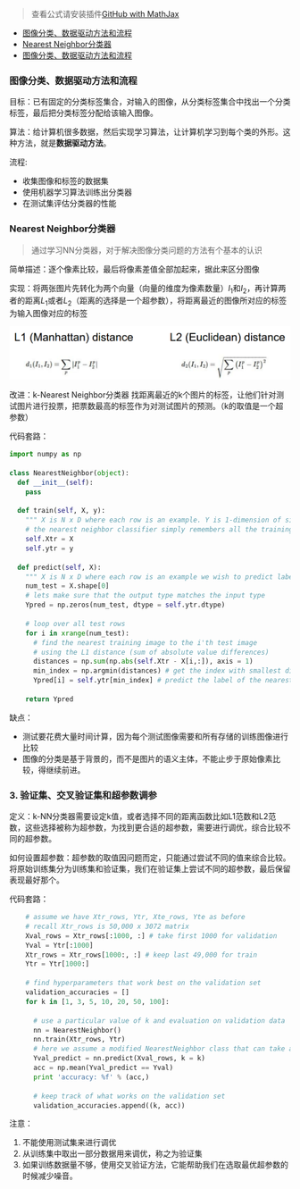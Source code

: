 > 查看公式请安装插件[GitHub with MathJax](https://chrome.google.com/webstore/detail/github-with-mathjax/ioemnmodlmafdkllaclgeombjnmnbima)

<!-- toc -->
* [图像分类、数据驱动方法和流程](#图像分类、数据驱动方法和流程)
* [Nearest Neighbor分类器](#Nearest-Neighbor分类器)
* [图像分类、数据驱动方法和流程](#图像分类、数据驱动方法和流程)
<!-- toc stop -->

### 图像分类、数据驱动方法和流程
目标：已有固定的分类标签集合，对输入的图像，从分类标签集合中找出一个分类标签，最后把分类标签分配给该输入图像。

算法：给计算机很多数据，然后实现学习算法，让计算机学习到每个类的外形。这种方法，就是**数据驱动方法**。

流程:
- 收集图像和标签的数据集
- 使用机器学习算法训练出分类器
- 在测试集评估分类器的性能

### Nearest Neighbor分类器
> 通过学习NN分类器，对于解决图像分类问题的方法有个基本的认识

简单描述：逐个像素比较，最后将像素差值全部加起来，据此来区分图像

实现：将两张图片先转化为两个向量（向量的维度为像素数量）$I_1$和$I_2$，再计算两者的距离$L_1$或者$L_2$（距离的选择是一个超参数），将距离最近的图像所对应的标签为输入图像对应的标签

![NN距离](image/NN距离.png)

改进：k-Nearest Neighbor分类器
找距离最近的k个图片的标签，让他们针对测试图片进行投票，把票数最高的标签作为对测试图片的预测。（k的取值是一个超参数）

代码套路：
``` python
import numpy as np

class NearestNeighbor(object):
  def __init__(self):
    pass

  def train(self, X, y):
    """ X is N x D where each row is an example. Y is 1-dimension of size N """
    # the nearest neighbor classifier simply remembers all the training data
    self.Xtr = X
    self.ytr = y

  def predict(self, X):
    """ X is N x D where each row is an example we wish to predict label for """
    num_test = X.shape[0]
    # lets make sure that the output type matches the input type
    Ypred = np.zeros(num_test, dtype = self.ytr.dtype)

    # loop over all test rows
    for i in xrange(num_test):
      # find the nearest training image to the i'th test image
      # using the L1 distance (sum of absolute value differences)
      distances = np.sum(np.abs(self.Xtr - X[i,:]), axis = 1)
      min_index = np.argmin(distances) # get the index with smallest distance
      Ypred[i] = self.ytr[min_index] # predict the label of the nearest example

    return Ypred
```

缺点：
* 测试要花费大量时间计算，因为每个测试图像需要和所有存储的训练图像进行比较
* 图像的分类是基于背景的，而不是图片的语义主体，不能止步于原始像素比较，得继续前进。

### 3. 验证集、交叉验证集和超参数调参
定义：k-NN分类器需要设定k值，或者选择不同的距离函数比如L1范数和L2范数，这些选择被称为超参数，为找到更合适的超参数，需要进行调优，综合比较不同的超参数。

如何设置超参数：超参数的取值因问题而定，只能通过尝试不同的值来综合比较。将原始训练集分为训练集和验证集，我们在验证集上尝试不同的超参数，最后保留表现最好那个。

代码套路：
``` python
    # assume we have Xtr_rows, Ytr, Xte_rows, Yte as before
    # recall Xtr_rows is 50,000 x 3072 matrix
    Xval_rows = Xtr_rows[:1000, :] # take first 1000 for validation
    Yval = Ytr[:1000]
    Xtr_rows = Xtr_rows[1000:, :] # keep last 49,000 for train
    Ytr = Ytr[1000:]
    
    # find hyperparameters that work best on the validation set
    validation_accuracies = []
    for k in [1, 3, 5, 10, 20, 50, 100]:
    
      # use a particular value of k and evaluation on validation data
      nn = NearestNeighbor()
      nn.train(Xtr_rows, Ytr)
      # here we assume a modified NearestNeighbor class that can take a k as input
      Yval_predict = nn.predict(Xval_rows, k = k)
      acc = np.mean(Yval_predict == Yval)
      print 'accuracy: %f' % (acc,)
    
      # keep track of what works on the validation set
      validation_accuracies.append((k, acc))
```

注意：
1. 不能使用测试集来进行调优
2. 从训练集中取出一部分数据用来调优，称之为验证集
3. 如果训练数据量不够，使用交叉验证方法，它能帮助我们在选取最优超参数的时候减少噪音。
